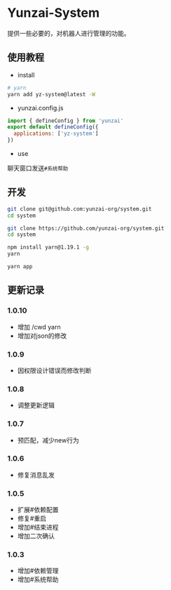 # Yunzai-System

提供一些必要的，对机器人进行管理的功能。

## 使用教程

- install

```sh
# yarn
yarn add yz-system@latest -W
```

- yunzai.config.js

```js
import { defineConfig } from 'yunzai'
export default defineConfig({
  applications: ['yz-system']
})
```

- use

聊天窗口发送`#系统帮助`

## 开发

```sh
git clone git@github.com:yunzai-org/system.git
cd system
```

```sh
git clone https://github.com/yunzai-org/system.git
cd system
```

```sh
npm install yarn@1.19.1 -g
yarn
```

```sh
yarn app
```

## 更新记录

### 1.0.10

- 增加 /cwd yarn
- 增加对json的修改

### 1.0.9

- 因权限设计错误而修改判断

### 1.0.8

- 调整更新逻辑

### 1.0.7

- 预匹配，减少new行为

### 1.0.6

- 修复消息乱发

### 1.0.5

- 扩展#依赖配置
- 修复#重启
- 增加#结束进程
- 增加二次确认

### 1.0.3

- 增加#依赖管理
- 增加#系统帮助

